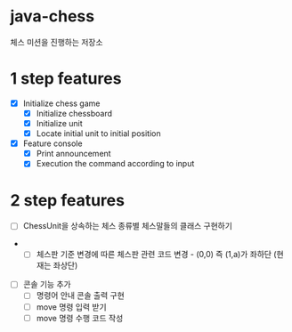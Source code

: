 # java-chess
체스 미션을 진행하는 저장소

# 1 step features
* [x] Initialize chess game
  * [x] Initialize chessboard
  * [x] Initialize unit
  * [x] Locate initial unit to initial position
* [x] Feature console
  * [x] Print announcement
  * [x] Execution the command according to input

# 2 step features
* [ ] ChessUnit을 상속하는 체스 종류별 체스말들의 클래스 구현하기
* * [ ] 체스판 기준 변경에 따른 체스판 관련 코드 변경 - (0,0) 즉 (1,a)가 좌하단 (현재는 좌상단)
* [ ] 콘솔 기능 추가
  * [ ] 명령어 안내 콘솔 출력 구현
  * [ ] move 명령 입력 받기
  * [ ] move 명령 수행 코드 작성